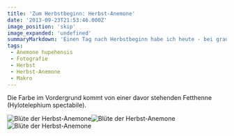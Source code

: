 ```yaml
---
title: 'Zum Herbstbeginn: Herbst-Anemone'
date: '2013-09-23T21:53:46.000Z'
image_position: 'skip'
image_expanded: 'undefined'
summaryMarkdown: 'Einen Tag nach Herbstbeginn habe ich heute - bei grauem Himmel, milden Temperaturen aber nur wenig Wind - eine Herbst-Anemone (Anemone hupehensis) mit dem Makro fotografiert'
tags:
 - Anemone hupehensis
 - Fotografie
 - Herbst
 - Herbst-Anemone
 - Makro
---
```


Die Farbe im Vordergrund kommt von einer davor stehenden Fetthenne (Hylotelephium spectabile).

![Blüte der Herbst-Anemone](/uploads/20130923-130923-025.jpg)![Blüte der Herbst-Anemone](/uploads/20130923-130923-004.jpg)![Blüte der Herbst-Anemone](/uploads/20130923-130923-022.jpg)  
